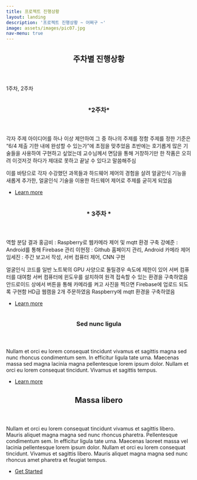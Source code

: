 ```yaml
---
title: 프로젝트 진행상황
layout: landing
description: '프로젝트 진행상황 ~ 어쩌구 ~'
image: assets/images/pic07.jpg
nav-menu: true
---
```


<!-- Main -->
<div id="main">

<!-- One -->
<section id="one">
	<div class="inner">
		<header class="major">
			<h2>주차별 진행상황</h2>
		</header>
		<p>1주차, 2주차</p>
	</div>
</section>

<!-- Two -->
<section id="two" class="spotlights">
	<section>
		<a href="generic.html" class="image">
			<img src="{% link assets/images/pic08.jpg %}" alt="" data-position="center center" />
		</a>
		<div class="content">
			<div class="inner">
				<header class="major">
					<h3> *2주차* </h3>
				</header>
				<p>각자 주제 아이디어를 하나 이상 제안하여 그 중 하나의 주제를 정함
주제를 정한 기준은 “6/4 제출 기한 내에 완성할 수 있는가”에 초점을 맞추었음
초반에는 호기롭게 많은 기술들을 사용하여 구현하고 싶었는데 교수님께서 면담을 통해 
거창하기만 한 작품은 오히려 이것저것 하다가 제대로 못하고 끝날 수 있다고 말씀해주심

이를 바탕으로 각자 수강했던 과목들과 하드웨어 제어의 경험을 살려 얼굴인식 기능을 
새롭게 추가한, 얼굴인식 기술을 이용한 하드웨어 제어로 주제를 굳히게 되었음</p>
				<ul class="actions">
					<li><a href="generic.html" class="button">Learn more</a></li>
				</ul>
			</div>
		</div>
	</section>
	<section>
		<a href="generic.html" class="image">
			<img src="{% link assets/images/pic09.jpg %}" alt="" data-position="top center" />
		</a>
		<div class="content">
			<div class="inner">
				<header class="major">
					<h3>* 3주차 *</h3>
				</header>
				<p>역할 분담 결과
홍금비 : Raspberry로 웹카메라 제어 및 mqtt 환경 구축
강예준 : Android를 통해 Firebase 관리
이현정 : Github 홈페이지 관리, Android 카메라 제어
임세진 : 주간 보고서 작성, 서버 컴퓨터 제어, CNN 구현

얼굴인식 코드를 일반 노트북의 GPU 사양으로 돌릴경우 속도에 제한이 있어 
서버 컴퓨터를 대여함
서버 컴퓨터에 윈도우를 설치하여 원격 접속할 수 있는 환경을 구축하였음
안드로이드 상에서 버튼을 통해 카메라를 켜고 사진을 찍으면 
Firebase에 업로드 되도록 구현함
HD급 웹캠을 2개 주문하였음 
Raspberry에 mqtt 환경을 구축하였음</p>
				<ul class="actions">
					<li><a href="generic.html" class="button">Learn more</a></li>
				</ul>
			</div>
		</div>
	</section>
	<section>
		<a href="generic.html" class="image">
			<img src="{% link assets/images/pic10.jpg %}" alt="" data-position="25% 25%" />
		</a>
		<div class="content">
			<div class="inner">
				<header class="major">
					<h3>Sed nunc ligula</h3>
				</header>
				<p>Nullam et orci eu lorem consequat tincidunt vivamus et sagittis magna sed nunc rhoncus condimentum sem. In efficitur ligula tate urna. Maecenas massa sed magna lacinia magna pellentesque lorem ipsum dolor. Nullam et orci eu lorem consequat tincidunt. Vivamus et sagittis tempus.</p>
				<ul class="actions">
					<li><a href="generic.html" class="button">Learn more</a></li>
				</ul>
			</div>
		</div>
	</section>
</section>

<!-- Three -->
<section id="three">
	<div class="inner">
		<header class="major">
			<h2>Massa libero</h2>
		</header>
		<p>Nullam et orci eu lorem consequat tincidunt vivamus et sagittis libero. Mauris aliquet magna magna sed nunc rhoncus pharetra. Pellentesque condimentum sem. In efficitur ligula tate urna. Maecenas laoreet massa vel lacinia pellentesque lorem ipsum dolor. Nullam et orci eu lorem consequat tincidunt. Vivamus et sagittis libero. Mauris aliquet magna magna sed nunc rhoncus amet pharetra et feugiat tempus.</p>
		<ul class="actions">
			<li><a href="generic.html" class="button next">Get Started</a></li>
		</ul>
	</div>
</section>

</div>
